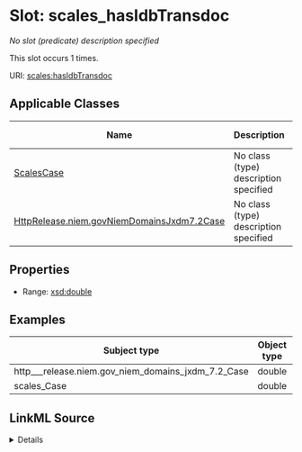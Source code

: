 

# Slot: scales_hasIdbTransdoc


_No slot (predicate) description specified_






This slot occurs 1 times.


URI: [scales:hasIdbTransdoc](http://schemas.scales-okn.org/rdf/scales#hasIdbTransdoc)



<!-- no inheritance hierarchy -->





## Applicable Classes

| Name | Description | Modifies Slot |
| --- | --- | --- |
| [ScalesCase](../classes/ScalesCase.md) | No class (type) description specified |  yes  |
| [HttpRelease.niem.govNiemDomainsJxdm7.2Case](../classes/HttpRelease.niem.govNiemDomainsJxdm7.2Case.md) | No class (type) description specified |  yes  |







## Properties

* Range: [xsd:double](http://www.w3.org/2001/XMLSchema#double)






## Examples

| Subject type | Object type | Example subject | Example object | Occurrences |
| --- | --- | --- | --- | --- |
| http___release.niem.gov_niem_domains_jxdm_7.2_Case | double | scales:/CaseCivil | -8.0 | 1 |
| scales_Case | double | scales:/CaseCivil | -8.0 | 1 |




## LinkML Source

<details>

```yaml
name: scales_hasIdbTransdoc
annotations:
  count:
    tag: count
    value: 1
description: No slot (predicate) description specified
examples:
- object:
    example_object: '-8.0'
    example_object_type: double
    example_predicate: scales:hasIdbTransdoc
    example_subject: scales:/CaseCivil
    example_subject_type: http___release.niem.gov_niem_domains_jxdm_7.2_Case
- object:
    example_object: '-8.0'
    example_object_type: double
    example_predicate: scales:hasIdbTransdoc
    example_subject: scales:/CaseCivil
    example_subject_type: scales_Case
from_schema: scales-kg
rank: 1000
slot_uri: scales:hasIdbTransdoc
alias: scales_hasIdbTransdoc
domain_of:
- http___release.niem.gov_niem_domains_jxdm_7.2_Case
- scales_Case
range: double

```
</details>